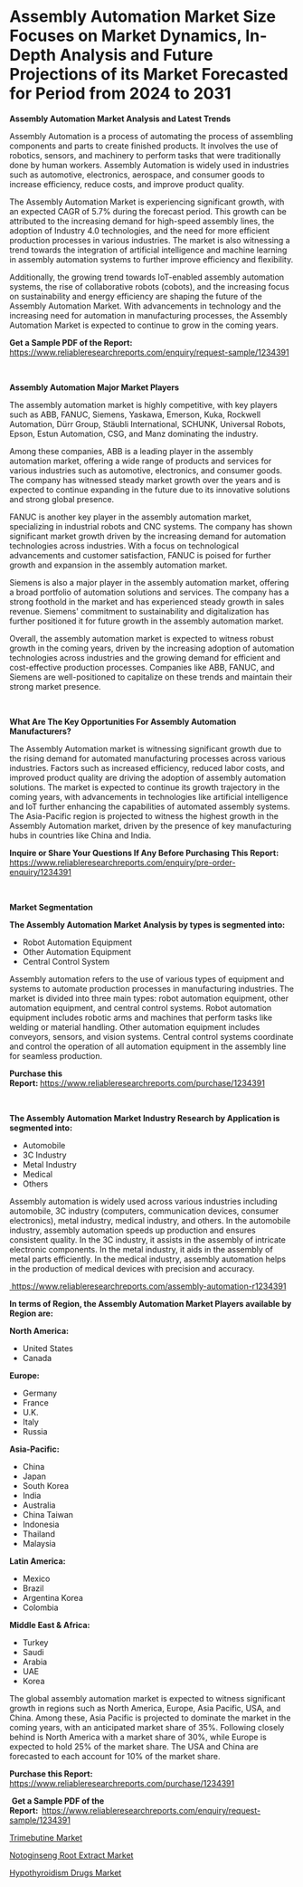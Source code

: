 <p><h1>Assembly Automation Market Size Focuses on Market Dynamics, In-Depth Analysis and Future Projections of its Market Forecasted for Period from 2024 to 2031</h1></p><p><strong>Assembly Automation Market Analysis and Latest Trends</strong></p>
<p><p>Assembly Automation is a process of automating the process of assembling components and parts to create finished products. It involves the use of robotics, sensors, and machinery to perform tasks that were traditionally done by human workers. Assembly Automation is widely used in industries such as automotive, electronics, aerospace, and consumer goods to increase efficiency, reduce costs, and improve product quality.</p><p>The Assembly Automation Market is experiencing significant growth, with an expected CAGR of 5.7% during the forecast period. This growth can be attributed to the increasing demand for high-speed assembly lines, the adoption of Industry 4.0 technologies, and the need for more efficient production processes in various industries. The market is also witnessing a trend towards the integration of artificial intelligence and machine learning in assembly automation systems to further improve efficiency and flexibility.</p><p>Additionally, the growing trend towards IoT-enabled assembly automation systems, the rise of collaborative robots (cobots), and the increasing focus on sustainability and energy efficiency are shaping the future of the Assembly Automation Market. With advancements in technology and the increasing need for automation in manufacturing processes, the Assembly Automation Market is expected to continue to grow in the coming years.</p></p>
<p><strong>Get a Sample PDF of the Report:&nbsp;</strong> <a href="https://www.reliableresearchreports.com/enquiry/request-sample/1234391">https://www.reliableresearchreports.com/enquiry/request-sample/1234391</a></p>
<p>&nbsp;</p>
<p><strong>Assembly Automation Major Market Players</strong></p>
<p><p>The assembly automation market is highly competitive, with key players such as ABB, FANUC, Siemens, Yaskawa, Emerson, Kuka, Rockwell Automation, Dürr Group, Stäubli International, SCHUNK, Universal Robots, Epson, Estun Automation, CSG, and Manz dominating the industry.</p><p>Among these companies, ABB is a leading player in the assembly automation market, offering a wide range of products and services for various industries such as automotive, electronics, and consumer goods. The company has witnessed steady market growth over the years and is expected to continue expanding in the future due to its innovative solutions and strong global presence.</p><p>FANUC is another key player in the assembly automation market, specializing in industrial robots and CNC systems. The company has shown significant market growth driven by the increasing demand for automation technologies across industries. With a focus on technological advancements and customer satisfaction, FANUC is poised for further growth and expansion in the assembly automation market.</p><p>Siemens is also a major player in the assembly automation market, offering a broad portfolio of automation solutions and services. The company has a strong foothold in the market and has experienced steady growth in sales revenue. Siemens' commitment to sustainability and digitalization has further positioned it for future growth in the assembly automation market.</p><p>Overall, the assembly automation market is expected to witness robust growth in the coming years, driven by the increasing adoption of automation technologies across industries and the growing demand for efficient and cost-effective production processes. Companies like ABB, FANUC, and Siemens are well-positioned to capitalize on these trends and maintain their strong market presence.</p></p>
<p>&nbsp;</p>
<p><strong>What Are The Key Opportunities For Assembly Automation Manufacturers?</strong></p>
<p><p>The Assembly Automation market is witnessing significant growth due to the rising demand for automated manufacturing processes across various industries. Factors such as increased efficiency, reduced labor costs, and improved product quality are driving the adoption of assembly automation solutions. The market is expected to continue its growth trajectory in the coming years, with advancements in technologies like artificial intelligence and IoT further enhancing the capabilities of automated assembly systems. The Asia-Pacific region is projected to witness the highest growth in the Assembly Automation market, driven by the presence of key manufacturing hubs in countries like China and India.</p></p>
<p><strong>Inquire or Share Your Questions If Any Before Purchasing This Report:</strong> <a href="https://www.reliableresearchreports.com/enquiry/pre-order-enquiry/1234391">https://www.reliableresearchreports.com/enquiry/pre-order-enquiry/1234391</a></p>
<p>&nbsp;</p>
<p><strong>Market Segmentation</strong></p>
<p><strong>The Assembly Automation Market Analysis by types is segmented into:</strong></p>
<p><ul><li>Robot Automation Equipment</li><li>Other Automation Equipment</li><li>Central Control System</li></ul></p>
<p><p>Assembly automation refers to the use of various types of equipment and systems to automate production processes in manufacturing industries. The market is divided into three main types: robot automation equipment, other automation equipment, and central control systems. Robot automation equipment includes robotic arms and machines that perform tasks like welding or material handling. Other automation equipment includes conveyors, sensors, and vision systems. Central control systems coordinate and control the operation of all automation equipment in the assembly line for seamless production.</p></p>
<p><strong>Purchase this Report:&nbsp;</strong><a href="https://www.reliableresearchreports.com/purchase/1234391">https://www.reliableresearchreports.com/purchase/1234391</a></p>
<p>&nbsp;</p>
<p><strong>The Assembly Automation Market Industry Research by Application is segmented into:</strong></p>
<p><ul><li>Automobile</li><li>3C Industry</li><li>Metal Industry</li><li>Medical</li><li>Others</li></ul></p>
<p><p>Assembly automation is widely used across various industries including automobile, 3C industry (computers, communication devices, consumer electronics), metal industry, medical industry, and others. In the automobile industry, assembly automation speeds up production and ensures consistent quality. In the 3C industry, it assists in the assembly of intricate electronic components. In the metal industry, it aids in the assembly of metal parts efficiently. In the medical industry, assembly automation helps in the production of medical devices with precision and accuracy.</p></p>
<p><a href="https://www.reliableresearchreports.com/assembly-automation-r1234391">&nbsp;https://www.reliableresearchreports.com/assembly-automation-r1234391</a></p>
<p><strong>In terms of Region, the Assembly Automation Market Players available by Region are:</strong></p>
<p>
    <p> <strong> North America: </strong>
        <ul>
            <li>United States</li>
            <li>Canada</li>
        </ul>
        </p> 
    <p> <strong> Europe: </strong>
        <ul>
            <li>Germany</li>
            <li>France</li>
            <li>U.K.</li>
            <li>Italy</li>
            <li>Russia</li>
        </ul>
        </p> 
    <p> <strong> Asia-Pacific: </strong>
        <ul>
            <li>China</li>
            <li>Japan</li>
            <li>South Korea</li>
            <li>India</li>
            <li>Australia</li>
            <li>China Taiwan</li>
            <li>Indonesia</li>
            <li>Thailand</li>
            <li>Malaysia</li>
        </ul>
        </p> 
    <p> <strong> Latin America: </strong>
        <ul>
            <li>Mexico</li>
            <li>Brazil</li>
            <li>Argentina Korea</li>
            <li>Colombia</li>
        </ul>
        </p> 
    <p> <strong> Middle East & Africa: </strong>
        <ul>
            <li>Turkey</li>
            <li>Saudi</li>
            <li>Arabia</li>
            <li>UAE</li>
            <li>Korea</li>
        </ul>
    </p>
    </p>
<p><p>The global assembly automation market is expected to witness significant growth in regions such as North America, Europe, Asia Pacific, USA, and China. Among these, Asia Pacific is projected to dominate the market in the coming years, with an anticipated market share of 35%. Following closely behind is North America with a market share of 30%, while Europe is expected to hold 25% of the market share. The USA and China are forecasted to each account for 10% of the market share.</p></p>
<p><strong>Purchase this Report: </strong><a href="https://www.reliableresearchreports.com/purchase/1234391">https://www.reliableresearchreports.com/purchase/1234391</a></p>
<p>&nbsp;<strong>Get a Sample PDF of the Report:&nbsp;&nbsp;</strong><a href="https://www.reliableresearchreports.com/enquiry/request-sample/1234391">https://www.reliableresearchreports.com/enquiry/request-sample/1234391</a></p>
<p><strong></strong></p>
<p><p><a href="https://www.linkedin.com/pulse/trimebutine-market-analysis-its-cagr-segmentation-global-industry-q9lkf">Trimebutine Market</a></p><p><a href="https://www.linkedin.com/pulse/notoginseng-root-extract-market-insights-cagr-trends-growth-strategies-iuajf">Notoginseng Root Extract Market</a></p><p><a href="https://www.linkedin.com/pulse/hypothyroidism-drugs-market-exploring-share-trends-future-growth-p0sjf">Hypothyroidism Drugs Market</a></p></p>